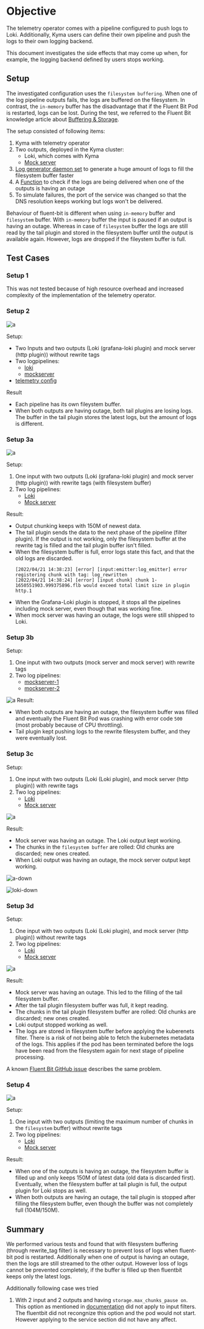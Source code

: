 # Objective

The telemetry operator comes with a pipeline configured to push logs to Loki. Additionally, Kyma users can define their own pipeline and push the logs to their own logging backend.

This document investigates the side effects that may come up when, for example, the logging backend defined by users stops working.

## Setup

The investigated configuration uses the `filesystem buffering`. When one of the log pipeline outputs fails, the logs are buffered on the filesystem. In contrast, the `in-memory` buffer has the disadvantage that if the Fluent Bit Pod is restarted, logs can be lost. During the test, we referred to the Fluent Bit knowledge article about [Buffering & Storage](https://docs.fluentbit.io/manual/administration/buffering-and-storage).

The setup consisted of following items:
1. Kyma with telemetry operator
2. Two outputs, deployed in the Kyma cluster:
    - Loki, which comes with Kyma
    - [Mock server](./assets/logpipeline-investigation/mock-server.yaml)
3. [Log generator daemon set](./assets/logpipeline-investigation/log-generator.yaml) to generate a huge amount of logs to fill the filesystem buffer faster
4. A [Function](./assets/logpipeline-investigation/func.js) to check if the logs are being delivered when one of the outputs is having an outage
5. To simulate failures, the port of the service was changed so that the DNS resolution keeps working but logs won't be delivered.

Behaviour of fluent-bit is different when using `in-memory` buffer and `filesystem` buffer. With `in-memory` buffer the input is paused if an output is having an outage. Whereas in case of `filesystem` buffer the logs are still read by the tail plugin and stored in the filesystem buffer until the output is available again. However, logs are dropped if the fileystem buffer is full.

## Test Cases

### Setup 1
This was not tested because of high resource overhead and increased complexity of the implementation of the telemetry operator.


### Setup 2

![a](./assets/logpipeline-investigation/setup-2/setup-2.svg)

Setup:
- Two Inputs and two outputs (Loki (grafana-loki plugin) and mock server (http plugin)) without rewrite tags
- Two logpipelines: 
  - [loki](./assets/logpipeline-investigation/setup-2/loki.yml)
  - [mockserver](./assets/logpipeline-investigation/setup-2/mock-server.yml)
- [telemetry config](./assets/logpipeline-investigation/setup-2/telemetry-config)


Result
- Each pipeline has its own fileystem buffer.
- When both outputs are having outage, both tail plugins are losing logs. The buffer in the tail plugin stores the latest logs, but the amount of logs is different.
### Setup 3a
![a](./assets/logpipeline-investigation/setup-3a/setup-3a.svg)

Setup:
1. One input with two outputs (Loki (grafana-loki plugin) and mock server (http plugin)) with rewrite tags (with filesystem buffer)
2. Two log pipelines:
   - [Loki](./assets/logpipeline-investigation/setup-3a/loki.yaml)
   - [Mock server](./assets/logpipeline-investigation/setup-3a/mockserver.yml)


Result:
- Output chunking keeps with 150M of newest data.
- The tail plugin sends the data to the next phase of the pipeline (filter plugin). If the output is not working, only the filesystem buffer at the rewrite tag is filled and the tail plugin buffer isn't filled.
- When the filesystem buffer is full, error logs state this fact, and that the old logs are discarded.
    ```unix
    [2022/04/21 14:38:23] [error] [input:emitter:log_emitter] error registering chunk with tag: log_rewritten
    [2022/04/21 14:38:24] [error] [input chunk] chunk 1-1650551903.999375896.flb would exceed total limit size in plugin http.1
    ```
- When the Grafana-Loki plugin is stopped, it stops all the pipelines including mock server, even though that was working fine.
- When mock server was having an outage, the logs were still shipped to Loki.


### Setup 3b

Setup:
1. One input with two outputs (mock server and mock server) with rewrite tags
2. Two log pipelines:
   - [mockserver-1](./assets/logpipeline-investigation/setup-3b/mockserver-1.yml)
   - [mockserver-2](./assets/logpipeline-investigation/setup-3b/mockserver-2.yml)

![a](./assets/logpipeline-investigation/setup-3b/setup-3b.svg)
Result:
- When both outputs are having an outage, the filesystem buffer was filled and eventually the Fluent Bit Pod was crashing with error code `500` (most probably because of CPU throttling).
- Tail plugin kept pushing logs to the rewrite filesystem buffer, and they were eventually lost.
### Setup 3c
Setup:
1. One input with two outputs (Loki (Loki plugin), and mock server (http plugin)) with rewrite tags
2. Two log pipelines:
   - [Loki](./assets/logpipeline-investigation/setup-3c/loki.yml)
   - [Mock server](./assets/logpipeline-investigation/setup-3c/mock-server.yml)

![a](./assets/logpipeline-investigation/setup-3c/setup-3c.svg)

Result:
- Mock server was having an outage. The Loki output kept working.
- The chunks in the `filesystem buffer` are rolled: Old chunks are discarded; new ones created.
- When Loki output was having an outage, the mock server output kept working.

![a-down](./assets/logpipeline-investigation/setup-3c/dashboard-loki-down.png)


![loki-down](./assets/logpipeline-investigation/setup-3c/dashboard-loki-down.png)

### Setup 3d
Setup:
1. One input with two outputs (Loki (Loki plugin), and mock server (http plugin)) without rewrite tags
2. Two log pipelines:
   - [Loki](./assets/logpipeline-investigation/setup-3d/loki.yml)
   - [Mock server](./assets/logpipeline-investigation/setup-3d/mock-server.yml)

![a](./assets/logpipeline-investigation/setup-3d/setup-3d.svg)

Result:
- Mock server was having an outage. This led to the filling of the tail filesystem buffer.
- After the tail plugin filesystem buffer was full, it kept reading.
- The chunks in the tail plugin filesystem buffer are rolled: Old chunks are discarded; new ones created.
- Loki output stopped working as well.
- The logs are stored in filesystem buffer before applying the kuberenets filter. There is a risk of not being able to fetch the kubernetes metadata of the logs. This applies if the pod has been terminated before the logs have been read from the filesystem again for next stage of pipeline processing.


A known [Fluent Bit GitHub issue](https://github.com/fluent/fluent-bit/issues/4373) describes the same problem.

### Setup 4
![a](./assets/logpipeline-investigation/setup-4/setup-4.svg)

Setup:
1. One input with two outputs (limiting the maximum number of chunks in the `filesystem` buffer) without rewrite tags
2. Two log pipelines:
   - [Loki](./assets/logpipeline-investigation/setup-4/loki.yaml)
   - [Mock server](./assets/logpipeline-investigation/setup-4/mockserver.yml)

Result:
- When one of the outputs is having an outage, the filesystem buffer is filled up and only keeps 150M of latest data (old data is discarded first). Eventually, when the filesystem buffer at tail plugin is full, the output plugin for Loki stops as well.
- When both outputs are having an outage, the tail plugin is stopped after filling the filesystem buffer, even though the buffer was not completely full (104M/150M).

## Summary
We performed various tests and found that with filesystem buffering (through rewrite_tag filter) is necessary to prevent loss of logs when fluent-bit pod is restarted. Additionally when one of output is having an outage, then the logs are still streamed to the other output. However loss of logs cannot be prevented completely, if the buffer is filled up then fluentbit keeps only the latest logs.

Additionally following case wes tried
1. With 2 input and 2 outputs and having `storage.max_chunks_pause on`. This option as mentioned in [documentation](https://docs.fluentbit.io/manual/administration/buffering-and-storage#input-section-configuration) did not apply to input filters. The fluentbit did not recongnize this option and the pod would not start. However applying to the service section did not have any affect.

